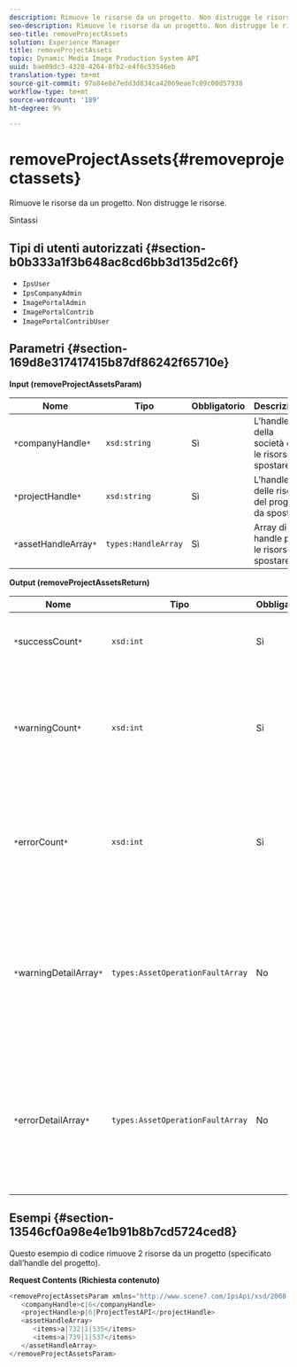 ```yaml
---
description: Rimuove le risorse da un progetto. Non distrugge le risorse.
seo-description: Rimuove le risorse da un progetto. Non distrugge le risorse.
seo-title: removeProjectAssets
solution: Experience Manager
title: removeProjectAssets
topic: Dynamic Media Image Production System API
uuid: bae09dc3-4328-4264-8fb2-e4f0c53546eb
translation-type: tm+mt
source-git-commit: 97a84e8e7edd3d834ca42069eae7c09c00d57938
workflow-type: tm+mt
source-wordcount: '189'
ht-degree: 9%

---
```



# removeProjectAssets{#removeprojectassets}

Rimuove le risorse da un progetto. Non distrugge le risorse.

Sintassi

## Tipi di utenti autorizzati {#section-b0b333a1f3b648ac8cd6bb3d135d2c6f}

* `IpsUser`
* `IpsCompanyAdmin`
* `ImagePortalAdmin`
* `ImagePortalContrib`
* `ImagePortalContribUser`

## Parametri {#section-169d8e317417415b87df86242f65710e}

**Input (removeProjectAssetsParam)**

| Nome | Tipo | Obbligatorio | Descrizione |
|---|---|---|---|
| `*`companyHandle`*` | `xsd:string` | Sì | L’handle della società con le risorse da spostare. |
| `*`projectHandle`*` | `xsd:string` | Sì | L’handle delle risorse del progetto da spostare. |
| `*`assetHandleArray`*` | `types:HandleArray` | Sì | Array di handle per le risorse da spostare. |

**Output (removeProjectAssetsReturn)**

| Nome | Tipo | Obbligatorio | Descrizione |
|---|---|---|---|
| `*`successCount`*` | `xsd:int` | Sì | È stato rimosso il conteggio delle risorse. |
| `*`warningCount`*` | `xsd:int` | Sì | Numero di avvisi generati quando l&#39;operazione tentava di rimuovere le risorse dal progetto. |
| `*`errorCount`*` | `xsd:int` | Sì | Il numero di errori generati quando l&#39;operazione tentava di rimuovere le risorse dal progetto. |
| `*`warningDetailArray`*` | `types:AssetOperationFaultArray` | No | Array di dettagli associati alle risorse che generavano avvisi quando l&#39;operazione tentava di rimuoverli dal progetto. |
| `*`errorDetailArray`*` | `types:AssetOperationFaultArray` | No | L&#39;array di dettagli associati alle risorse che generavano errori quando l&#39;operazione tentava di rimuoverli dal progetto. |

## Esempi {#section-13546cf0a98e4e1b91b8b7cd5724ced8}

Questo esempio di codice rimuove 2 risorse da un progetto (specificato dall’handle del progetto).

**Request Contents (Richiesta contenuto)**

```java
<removeProjectAssetsParam xmlns="http://www.scene7.com/IpsApi/xsd/2008-01-15">
   <companyHandle>c|6</companyHandle>
   <projectHandle>p|6|ProjectTestAPI</projectHandle>
   <assetHandleArray>
      <items>a|732|1|535</items>
      <items>a|739|1|537</items>
   </assetHandleArray>
</removeProjectAssetsParam>
```

